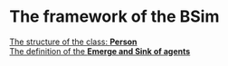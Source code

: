 # The framework of the BSim
[The structure of the class:  **Person**](/manual/_cls_Person.md)
<br>
[The definition of the **Emerge and Sink of agents**](/manual/_int_EmergeAndSink.md)
